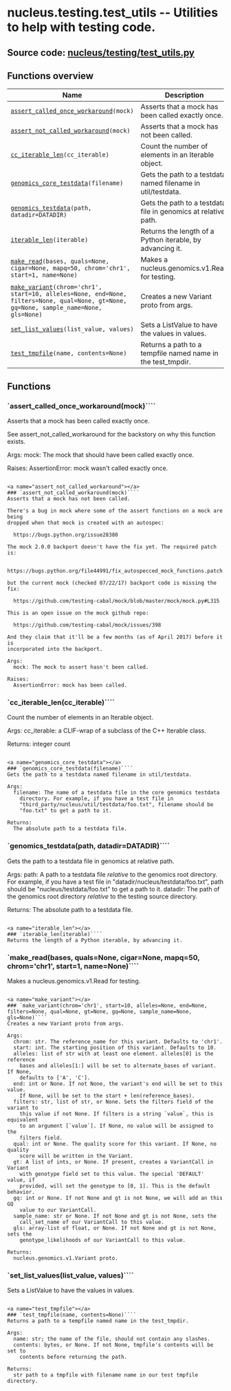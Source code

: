 # nucleus.testing.test_utils -- Utilities to help with testing code.
**Source code:** [nucleus/testing/test_utils.py](https://github.com/google/nucleus/tree/master/nucleus/testing/test_utils.py)
---


## Functions overview
Name | Description
-----|------------
[`assert_called_once_workaround`](#assert_called_once_workaround)`(mock)` | Asserts that a mock has been called exactly once.
[`assert_not_called_workaround`](#assert_not_called_workaround)`(mock)` | Asserts that a mock has not been called.
[`cc_iterable_len`](#cc_iterable_len)`(cc_iterable)` | Count the number of elements in an Iterable object.
[`genomics_core_testdata`](#genomics_core_testdata)`(filename)` | Gets the path to a testdata named filename in util/testdata.
[`genomics_testdata`](#genomics_testdata)`(path, datadir=DATADIR)` | Gets the path to a testdata file in genomics at relative path.
[`iterable_len`](#iterable_len)`(iterable)` | Returns the length of a Python iterable, by advancing it.
[`make_read`](#make_read)`(bases, quals=None, cigar=None, mapq=50, chrom='chr1', start=1, name=None)` | Makes a nucleus.genomics.v1.Read for testing.
[`make_variant`](#make_variant)`(chrom='chr1', start=10, alleles=None, end=None, filters=None, qual=None, gt=None, gq=None, sample_name=None, gls=None)` | Creates a new Variant proto from args.
[`set_list_values`](#set_list_values)`(list_value, values)` | Sets a ListValue to have the values in values.
[`test_tmpfile`](#test_tmpfile)`(name, contents=None)` | Returns a path to a tempfile named name in the test_tmpdir.

## Functions
<a name="assert_called_once_workaround"></a>
### `assert_called_once_workaround(mock)````
Asserts that a mock has been called exactly once.

See assert_not_called_workaround for the backstory on why this function
exists.

Args:
  mock: The mock that should have been called exactly once.

Raises:
  AssertionError: mock wasn't called exactly once.
```

<a name="assert_not_called_workaround"></a>
### `assert_not_called_workaround(mock)````
Asserts that a mock has not been called.

There's a bug in mock where some of the assert functions on a mock are being
dropped when that mock is created with an autospec:

  https://bugs.python.org/issue28380

The mock 2.0.0 backport doesn't have the fix yet. The required patch is:

  https://bugs.python.org/file44991/fix_autospecced_mock_functions.patch

but the current mock (checked 07/22/17) backport code is missing the fix:

  https://github.com/testing-cabal/mock/blob/master/mock/mock.py#L315

This is an open issue on the mock github repo:

  https://github.com/testing-cabal/mock/issues/398

And they claim that it'll be a few months (as of April 2017) before it is
incorporated into the backport.

Args:
  mock: The mock to assert hasn't been called.

Raises:
  AssertionError: mock has been called.
```

<a name="cc_iterable_len"></a>
### `cc_iterable_len(cc_iterable)````
Count the number of elements in an Iterable object.

Args:
  cc_iterable: a CLIF-wrap of a subclass of the C++ Iterable class.

Returns:
  integer count
```

<a name="genomics_core_testdata"></a>
### `genomics_core_testdata(filename)````
Gets the path to a testdata named filename in util/testdata.

Args:
  filename: The name of a testdata file in the core genomics testdata
    directory. For example, if you have a test file in
    "third_party/nucleus/util/testdata/foo.txt", filename should be
    "foo.txt" to get a path to it.

Returns:
  The absolute path to a testdata file.
```

<a name="genomics_testdata"></a>
### `genomics_testdata(path, datadir=DATADIR)````
Gets the path to a testdata file in genomics at relative path.

Args:
  path: A path to a testdata file *relative* to the genomics root
    directory. For example, if you have a test file in
    "datadir/nucleus/testdata/foo.txt", path should be
    "nucleus/testdata/foo.txt" to get a path to it.
  datadir: The path of the genomics root directory *relative* to
    the testing source directory.

Returns:
  The absolute path to a testdata file.
```

<a name="iterable_len"></a>
### `iterable_len(iterable)````
Returns the length of a Python iterable, by advancing it.
```

<a name="make_read"></a>
### `make_read(bases, quals=None, cigar=None, mapq=50, chrom='chr1', start=1, name=None)````
Makes a nucleus.genomics.v1.Read for testing.
```

<a name="make_variant"></a>
### `make_variant(chrom='chr1', start=10, alleles=None, end=None, filters=None, qual=None, gt=None, gq=None, sample_name=None, gls=None)````
Creates a new Variant proto from args.

Args:
  chrom: str. The reference_name for this variant. Defaults to 'chr1'.
  start: int. The starting position of this variant. Defaults to 10.
  alleles: list of str with at least one element. alleles[0] is the reference
    bases and alleles[1:] will be set to alternate_bases of variant. If None,
    defaults to ['A', 'C'].
  end: int or None. If not None, the variant's end will be set to this value.
    If None, will be set to the start + len(reference_bases).
  filters: str, list of str, or None. Sets the filters field of the variant to
    this value if not None. If filters is a string `value`, this is equivalent
    to an argument [`value`]. If None, no value will be assigned to the
    filters field.
  qual: int or None. The quality score for this variant. If None, no quality
    score will be written in the Variant.
  gt: A list of ints, or None. If present, creates a VariantCall in Variant
    with genotype field set to this value. The special 'DEFAULT' value, if
    provided, will set the genotype to [0, 1]. This is the default behavior.
  gq: int or None. If not None and gt is not None, we will add an this GQ
    value to our VariantCall.
  sample_name: str or None. If not None and gt is not None, sets the
    call_set_name of our VariantCall to this value.
  gls: array-list of float, or None. If not None and gt is not None, sets the
    genotype_likelihoods of our VariantCall to this value.

Returns:
  nucleus.genomics.v1.Variant proto.
```

<a name="set_list_values"></a>
### `set_list_values(list_value, values)````
Sets a ListValue to have the values in values.
```

<a name="test_tmpfile"></a>
### `test_tmpfile(name, contents=None)````
Returns a path to a tempfile named name in the test_tmpdir.

Args:
  name: str; the name of the file, should not contain any slashes.
  contents: bytes, or None. If not None, tmpfile's contents will be set to
    contents before returning the path.

Returns:
  str path to a tmpfile with filename name in our test tmpfile directory.
```

